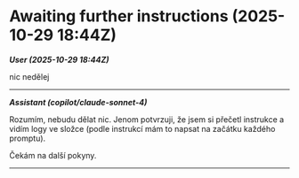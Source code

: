 <!-- Generated by SpecStory -->

<!-- vscode Session c48d68c7-71be-4208-91e3-66b3c832373e (2025-10-29 18:44Z) -->

# Awaiting further instructions (2025-10-29 18:44Z)

_**User (2025-10-29 18:44Z)**_

nic nedělej

---

_**Assistant (copilot/claude-sonnet-4)**_

Rozumím, nebudu dělat nic. Jenom potvrzuji, že jsem si přečetl instrukce a vidím logy ve složce (podle instrukcí mám to napsat na začátku každého promptu).

Čekám na další pokyny.

---

